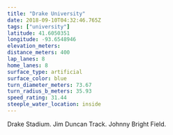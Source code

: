```yaml
---
title: "Drake University"
date: 2018-09-10T04:32:46.765Z
tags: ["university"]
latitude: 41.6050351
longitude: -93.6548946
elevation_meters: 
distance_meters: 400
lap_lanes: 8
home_lanes: 8
surface_type: artificial
surface_color: blue
turn_diameter_meters: 73.67
turn_radius_b_meters: 35.93
speed_rating: 31.44
steeple_water_location: inside
---
```

Drake Stadium. Jim Duncan Track. Johnny Bright Field.
<!--more-->
